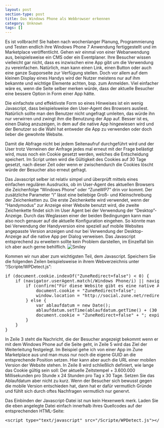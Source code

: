 ```yaml
---
layout: post
section-type: post
title: Das Windows Phone als Webbrowser erkennen
category: Unknown
tags: []
---
```

<p>Es ist vollbracht! Sie haben nach wochenlanger Planung, Programmierung und Testen endlich ihre Windows Phone 7 Anwendung fertiggestellt und im Marketplace ver&ouml;ffentlicht. Gehen wir einmal von einer Webanwendung aus, beispielsweise ein CMS oder ein Eventplaner. Ihre Besucher wissen vielleicht gar nicht, dass es inzwischen eine App gibt um die Verwendung zu vereinfachen. Nat&uuml;rlich, man kann einen Link, einen Button oder auch eine ganze Supporseite zur Verf&uuml;gung stellen. Doch vor allem auf dem kleinen Display eines Handys wird der Nutzer meistens nur auf ihm bekannte und wichtige Elemente achten, bsp. zum Anmelden. Viel einfacher w&auml;re es, wenn die Seite selber merken w&uuml;rde, dass der aktuelle Besucher eine bessere Option in Form einer App h&auml;tte.</p>
<p>Die einfachste und effektivste Form so eines Hinweises ist ein wenig Javascript, dass beispielsweise den User-Agent des Browsers ausliest. Nat&uuml;rlich sollte man den Benutzer nicht ungefragt umleiten, das w&uuml;rde ihn nur verwirren und zwingt ihm die Benutzung der App auf. Besser ist es, einen Dialog anzuzeigen, in dem auf die native App hingewiesen wird und der Benutzer so die Wahl hat entweder die App zu verwenden oder doch lieber die gewohnte Website.</p>
<p>Damit die Abfrage nicht bei jedem Seitenaufruf durchgef&uuml;hrt wird und der User trotz Verneinen der Anfrage jedes mal erneut mit der Frage bel&auml;stigt wird, muss noch ein Cookie gesetzt werden, welches die Entscheidung speichert. Im Script unten wird die G&uuml;ltigkeit des Cookies auf 30 Tage gesetzt, nach dieser Zeit oder wenn er zwischendurch die Cookies l&ouml;scht w&uuml;rde der Besucher also erneut gefragt.</p>
<p>Das Javascript selber ist relativ simpel und &uuml;berpr&uuml;ft mittels eines einfachen regul&auml;ren Ausdrucks, ob im User-Agent des aktuellen Browsers die Zeichenfolge &ldquo;Windows Phone&rdquo; oder &ldquo;ZuneWP7&rdquo; drin vor kommt. Der zus&auml;tzliche Parameter &ldquo;i&rdquo; l&auml;sst eine beliebige Gro&szlig;- und Kleinschreibung der Zeichenketten zu. Die erste Zeichenkette wird verwendet, wenn der &ldquo;Handymodus&rdquo; zur Anzeige einer Website benutzt wird, die zweite Zeichenkette findet sich im User Agent bei der Verwendung der &ldquo;Desktop&rdquo;-Anzeige. Durch das Weglassen einer der beiden Bedingungen kann man also noch genauer auf die aktuelle Konfiguration eingehen. So k&ouml;nnte man bei Verwendung der Handyversion eine speziell auf mobile Websites angepasste Version anzeigen und nur bei Verwendung der Desktop-Anzeige auf die native App per Dialog verweisen. Das Javascript entsprechend zu erweitern sollte kein Problem darstellen, im Einzelfall bin ich aber auch gerne behilflich. <img class="wlEmoticon wlEmoticon-smile" style="border-style: none;" src="http://anheledirwp.blob.core.windows.net/wordpress/2011/08/wlEmoticon-smile.png" alt="Smiley" /></p>
<p>Kommen wir nun aber zum wichtigsten Teil, dem Javascript. Speichern Sie die folgenden Zeilen beispielsweise in ihrem Webverzeichnis unter &ldquo;/Scripte/WPDetect.js&rdquo;:</p>
<pre class="brush: js; highlight: [3,5,8];">if (document.cookie.indexOf("ZuneRedirect=false") &lt; 0) {
    if (navigator.userAgent.match(/Windows Phone/i) || navigator.userAgent.match(/ZuneWP7/i)) {
        if (confirm("F&uuml;r diese Website gibt es eine native App f&uuml;r Windows Phone. M&ouml;chtest du zum Marketplace weitergeleitet werden?")) {            
            document.cookie = "ZuneRedirect=false"; 
            window.location = "http://social.zune.net/redirect?type=phoneApp&amp;id=&lt;GUID&gt;";
        } else {
            var ablaufdatum = new Date();
            ablaufdatum.setTime(ablaufdatum.getTime() + (30 * 3600000 * 24));
            document.cookie = "ZuneRedirect=false" + "; expires="+ ablaufdatum.toGMTString(); 
        }
    }
}</pre>
<p>In Zeile 3 steht die Nachricht, die der Besucher angezeigt bekommt wenn er mit dem Windows Phone auf die Seite geht, in Zeile 5 wird das Ziel der Weiterleitung festgelegt. Im Beispiel gehe ich von einer App im Zune Marketplace aus und man muss nur noch die eigene GUID an die entsprechende Position setzen. Hier kann aber auch die URL einer mobilen Version der Website stehen. In Zeile 8 wird schlie&szlig;lich definiert, wie lange das Cookie g&uuml;ltig sein soll: Der aktuelle Zeitstempel + 3.600.000 Millisekunden pro Stunde x 24 Stunden pro Tag x 30 Tage. Setzen Sie das Ablaufdatum aber nicht zu kurz. Wenn der Besucher sich bewusst gegen die mobile Version entschieden hat, dann hat er daf&uuml;r vermutlich Gr&uuml;nde und f&uuml;hlt sich durch oftes Nachfragen vermutlich nur genervt.</p>
<p>Das Einbinden der Javascript-Datei ist nun kein Hexenwerk merk. Laden Sie die eben angelegte Datei einfach innerhalb ihres Quellcodes auf der entsprechenden HTML-Seite:</p>
<pre class="brush: xml;">&lt;script type="text/javascript" src="/Scripte/WPDetect.js"&gt;&lt;/script&gt;</pre>
